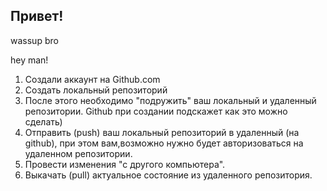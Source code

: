 ## Привет!

wassup bro

hey man!

1. Создали аккаунт на Github.com
2. Создать локальный репозиторий
3. После этого необходимо "подружить" ваш локальный и удаленный репозитории. Github при создании подскажет как это можно сделать)
4. Отправить (push) ваш локальный репозиторий в удаленный (на github), при этом вам,возможно нужно будет авторизоваться на удаленном репозитории.
5. Провести изменения "с другого компьютера".
6. Выкачать (pull) актуальное состояние из удаленного репозитория.